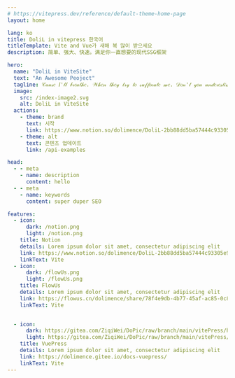 ```yaml
---
# https://vitepress.dev/reference/default-theme-home-page
layout: home

lang: ko
title: DoliL in vitepress 한국어
titleTemplate: Vite and Vue가 새해 복 많이 받으세요
description: 简单、强大、快速。满足你一直想要的现代SSG框架

hero:
  name: "DoliL in ViteSite"
  text: "An Awesome Peoject"
  tagline: 𝒞𝒶𝓊𝓈𝑒 𝐼'𝓁𝓁 𝒷𝓇𝑒𝒶𝓉𝒽𝑒. 𝒲𝒽𝑒𝓃 𝓉𝒽𝑒𝓎 𝓉𝓇𝓎 𝓉𝑜 𝓈𝓊𝒻𝒻𝑜𝒸𝒶𝓉𝑒 𝓂𝑒. 𝒟𝑜𝓃'𝓉 𝓎𝑜𝓊 𝓊𝓃𝒹𝑒𝓇𝑒𝓈𝓉𝒾𝓂𝒶𝓉𝑒 𝓂𝑒 .𝒞𝒶𝓊𝓈𝑒 𝐼 𝓀𝓃𝑜𝓌 𝓉𝒽𝒶𝓉 𝐼 𝓌𝑜𝓃'𝓉 𝑔𝑜 𝓈𝓅𝑒𝑒𝒸𝒽𝓁𝑒𝓈𝓈.
  image:
    src: /index-image2.svg
    alt: DoliL in ViteSite
  actions:
    - theme: brand
      text: 시작
      link: https://www.notion.so/dolimence/DoliL-2bb88dd5ba57444c93305e96a458517f
    - theme: alt
      text: 콘텐츠 업데이트
      link: /api-examples

head:
  - - meta
    - name: description
      content: hello
  - - meta
    - name: keywords
      content: super duper SEO

features:
  - icon: 
      dark: /notion.png
      light: /notion.png
    title: Notion
    details: Lorem ipsum dolor sit amet, consectetur adipiscing elit
    link: https://www.notion.so/dolimence/DoliL-2bb88dd5ba57444c93305e96a458517f
    linkText: Vite
  - icon: 
      dark: /flowUs.png
      light: /flowUs.png
    title: FlowUs
    details: Lorem ipsum dolor sit amet, consectetur adipiscing elit
    link: https://flowus.cn/dolimence/share/78f4e9db-4b77-45af-ac85-0c828cc346dd【FlowUs 息流】DoliL in FlowUs
    linkText: Vite

    
  - icon:
      dark: https://gitea.com/ZiqiWei/DoPic/raw/branch/main/vitePress/hero.png
      light: https://gitea.com/ZiqiWei/DoPic/raw/branch/main/vitePress/hero.png
    title: VuePress
    details: Lorem ipsum dolor sit amet, consectetur adipiscing elit
    link: https://dolimence.gitee.io/docs-vuepress/
    linkText: Vite
---
```


